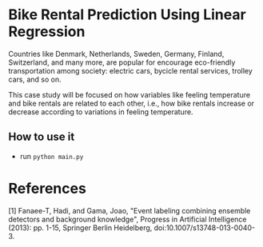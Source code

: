 # Bike Rental Prediction Using Linear Regression
Countries like Denmark, Netherlands, Sweden, Germany, Finland, Switzerland, and many more, are popular for encourage eco-friendly transportation among society: electric cars, bycicle rental services, trolley cars, and so on.

This case study will be focused on how variables like feeling temperature and bike rentals are related to each other, i.e., how bike rentals increase or decrease according to variations in feeling temperature.

## How to use it
- run `python main.py`

# References
[1] Fanaee-T, Hadi, and Gama, Joao, "Event labeling combining ensemble detectors and background knowledge", Progress in Artificial Intelligence (2013): pp. 1-15, Springer Berlin Heidelberg, doi:10.1007/s13748-013-0040-3.
